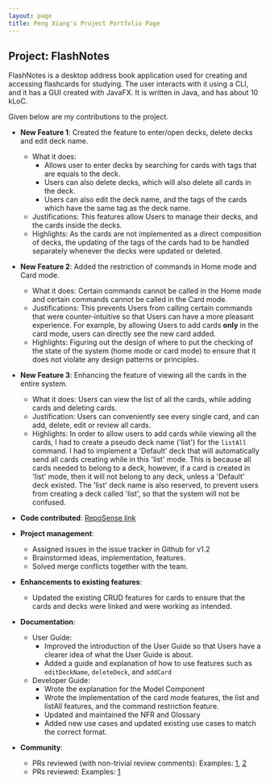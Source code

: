 ```yaml
---
layout: page
title: Peng Xiang's Project Portfolio Page
---
```


## Project: FlashNotes

FlashNotes is a desktop address book application used for creating and accessing flashcards for studying. The user interacts with it using a CLI, and it has a GUI created with JavaFX. It is written in Java, and has about 10 kLoC.

Given below are my contributions to the project.

* **New Feature 1**: Created the feature to enter/open decks, delete decks and edit deck name.
    * What it does: 
        * Allows user to enter decks by searching for cards with tags that are equals to the deck. 
        * Users can also delete decks, which will also delete all cards in the deck.
        * Users can also edit the deck name, and the tags of the cards which have the same tag as the deck name.
    * Justifications: This features allow Users to manage their decks, and the cards inside the decks.
    * Highlights: As the cards are not implemented as a direct composition of decks, the updating of the tags of the cards had to be handled separately whenever the decks were updated or deleted.
    
* **New Feature 2**: Added the restriction of commands in Home mode and Card mode.
    * What it does: Certain commands cannot be called in the Home mode and certain commands cannot be called in the Card mode.
    * Justifications: This prevents Users from calling certain commands that were counter-intuitive so that Users can have a more pleasant experience. 
    For example, by allowing Users to add cards **only** in the card mode, users can directly see the new card added.
    * Highlights: Figuring out the design of where to put the checking of the state of the system (home mode or card mode) to ensure that it does not violate any design patterns or principles.
    
* **New Feature 3**: Enhancing the feature of viewing all the cards in the entire system.
    * What it does: Users can view the list of all the cards, while adding cards and deleting cards.
    * Justification: Users can conveniently see every single card, and can add, delete, edit or review all cards.
    * Highlights: In order to allow users to add cards while viewing all the cards, I had to create a pseudo deck name ('list') for the `listAll` command. I had to implement a 'Default' deck that will automatically send all cards creating while in this 'list' mode. 
    This is because all cards needed to belong to a deck, however, if a card is created in 'list' mode, then it will not belong to any deck, unless a 'Default' deck existed. The 'list' deck name is also reserved, to prevent users from creating a deck called 'list', so that the system will not be confused.

* **Code contributed**: [RepoSense link](https://nus-cs2103-ay2021s1.github.io/tp-dashboard/#breakdown=true&search=pengxiangg&sort=groupTitle&sortWithin=title&since=2020-08-14&timeframe=commit&mergegroup=&groupSelect=groupByRepos&checkedFileTypes=docs~functional-code~test-code~other)

* **Project management**:
    * Assigned issues in the issue tracker in Github for v1.2
    * Brainstormed ideas, implementation, features.
    * Solved merge conflicts together with the team.
    

* **Enhancements to existing features**:
    * Updated the existing CRUD features for cards to ensure that the cards and decks were linked and were working as intended.

* **Documentation**:
  * User Guide:
    * Improved the introduction of the User Guide so that Users have a clearer idea of what the User Guide is about.
    * Added a guide and explanation of how to use features such as `editDeckName`, `deleteDeck`, and `addCard`
  * Developer Guide:
    * Wrote the explanation for the Model Component
    * Wrote the implementation of the card mode features, the list and listAll features, and the command restriction feature.
    * Updated and maintained the NFR and Glossary
    * Added new use cases and updated existing use cases to match the correct format.

* **Community**:
    * PRs reviewed (with non-trivial review comments): Examples: [1](https://github.com/AY2021S1-CS2103T-T15-2/tp/pull/146), [2](https://github.com/AY2021S1-CS2103T-T15-2/tp/pull/188)
    * PRs reviewed: Examples: [1](https://github.com/AY2021S1-CS2103T-T15-2/tp/pull/77)

